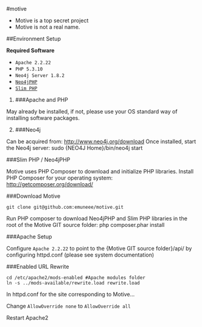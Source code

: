 #motive

* Motive is a top secret project
* Motive is not a real name.


##Environment Setup

**Required Software**

* `Apache 2.2.22`
* `PHP 5.3.10`
* `Neo4j Server 1.8.2`
* [`Neo4jPHP`](https://github.com/jadell/Neo4jPHP)
* [`Slim PHP`](http://www.slimframework.com/)


1. ###Apache and PHP

May already be installed, if not, please use your OS standard way of installing software packages.


2. ###Neo4j

Can be acquired from: http://www.neo4j.org/download
Once installed, start the Neo4j server: sudo {NEO4J Home}/bin/neo4j start


###Slim PHP / Neo4jPHP

Motive uses PHP Composer to download and initialize PHP libraries.  Install PHP Composer for your operating system:
http://getcomposer.org/download/


###Download Motive

	git clone git@github.com:emuneee/motive.git

Run PHP composer to download Neo4jPHP and Slim PHP libraries in the root of the Motive GIT source folder:
php composer.phar install

###Apache Setup

Configure `Apache 2.2.22` to point to the {Motive GIT source folder}/api/ by configuring httpd.conf (please see system documentation)

###Enabled URL Rewrite

	cd /etc/apache2/mods-enabled #Apache modules folder
	ln -s ../mods-available/rewrite.load rewrite.load

In httpd.conf for the site corresponding to Motive...

Change `AllowOverride none` to `AllowOverride all`

Restart Apache2